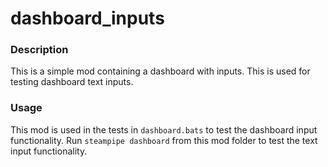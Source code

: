 # dashboard_inputs

### Description

This is a simple mod containing a dashboard with inputs. This is used for testing dashboard text inputs.

### Usage

This mod is used in the tests in `dashboard.bats` to test the dashboard input functionality. Run `steampipe dashboard` from this mod folder to test the text input functionality.